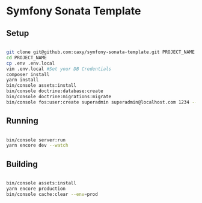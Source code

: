 # Symfony Sonata Template

## Setup

```bash

git clone git@github.com:caxy/symfony-sonata-template.git PROJECT_NAME
cd PROJECT_NAME
cp .env .env.local
vim .env.local #Set your DB Credentials
composer install
yarn install
bin/console assets:install
bin/console doctrine:database:create
bin/console doctrine:migrations:migrate
bin/console fos:user:create superadmin superadmin@localhost.com 1234 --superadmin

```

## Running

```bash

bin/console server:run
yarn encore dev --watch

```

## Building

```bash

bin/console assets:install
yarn encore production
bin/console cache:clear --env=prod

```
